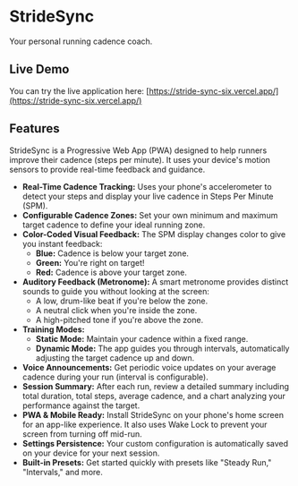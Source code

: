 # StrideSync

Your personal running cadence coach.

## Live Demo

You can try the live application here: [https://stride-sync-six.vercel.app/](https://stride-sync-six.vercel.app/)

## Features

StrideSync is a Progressive Web App (PWA) designed to help runners improve their cadence (steps per minute). It uses your device's motion sensors to provide real-time feedback and guidance.

-   **Real-Time Cadence Tracking:** Uses your phone's accelerometer to detect your steps and display your live cadence in Steps Per Minute (SPM).
-   **Configurable Cadence Zones:** Set your own minimum and maximum target cadence to define your ideal running zone.
-   **Color-Coded Visual Feedback:** The SPM display changes color to give you instant feedback:
    -   **Blue:** Cadence is below your target zone.
    -   **Green:** You're right on target!
    -   **Red:** Cadence is above your target zone.
-   **Auditory Feedback (Metronome):** A smart metronome provides distinct sounds to guide you without looking at the screen:
    -   A low, drum-like beat if you're below the zone.
    -   A neutral click when you're inside the zone.
    -   A high-pitched tone if you're above the zone.
-   **Training Modes:**
    -   **Static Mode:** Maintain your cadence within a fixed range.
    -   **Dynamic Mode:** The app guides you through intervals, automatically adjusting the target cadence up and down.
-   **Voice Announcements:** Get periodic voice updates on your average cadence during your run (interval is configurable).
-   **Session Summary:** After each run, review a detailed summary including total duration, total steps, average cadence, and a chart analyzing your performance against the target.
-   **PWA & Mobile Ready:** Install StrideSync on your phone's home screen for an app-like experience. It also uses Wake Lock to prevent your screen from turning off mid-run.
-   **Settings Persistence:** Your custom configuration is automatically saved on your device for your next session.
-   **Built-in Presets:** Get started quickly with presets like "Steady Run," "Intervals," and more.
